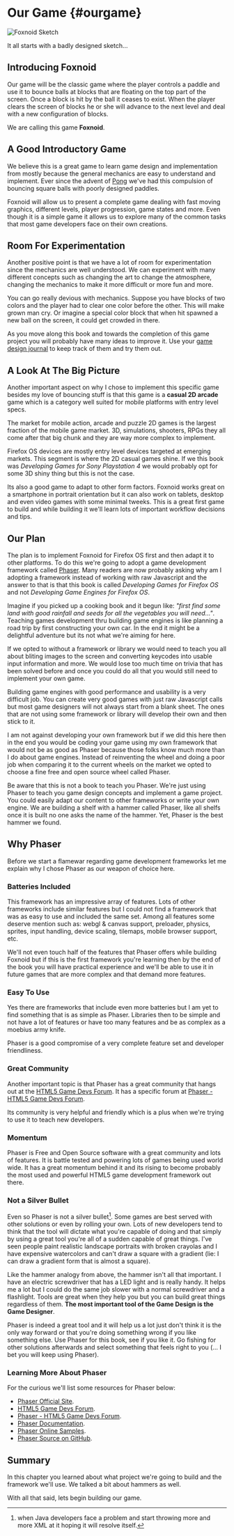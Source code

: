 # Our Game {#ourgame}

![Foxnoid Sketch](images/originals/foxnoid-sketch-small.png)

It all starts with a badly designed sketch...

## Introducing Foxnoid

Our game will be the classic game where the player controls a paddle and use it to bounce balls at blocks that are floating on the top part of the screen. Once a block is hit by the ball it ceases to exist. When the player clears the screen of blocks he or she will advance to the next level and deal with a new configuration of blocks.

We are calling this game **Foxnoid**.

## A Good Introductory Game

We believe this is a great game to learn game design and implementation from mostly because the general mechanics are easy to understand and implement. Ever since the advent of [Pong](http://en.wikipedia.org/wiki/Pong) we've had this compulsion of bouncing square balls with poorly designed paddles.

Foxnoid will allow us to present a complete game dealing with fast moving graphics, different levels, player progression, game states and more. Even though it is a simple game it allows us to explore many of the common tasks that most game developers face on their own creations.

## Room For Experimentation

Another positive point is that we have a lot of room for experimentation since the mechanics are well understood. We can experiment with many different concepts such as changing the art to change the atmosphere, changing the mechanics to make it more difficult or more fun and more.

You can go really devious with mechanics. Suppose you have blocks of two colors and the player had to clear one color before the other. This will make grown man cry. Or imagine a special color block that when hit spawned a new ball on the screen, it could get crowded in there.

As you move along this book and towards the completion of this game project you will probably have many ideas to improve it. Use your [game design journal](#designjournal) to keep track of them and try them out.

## A Look At The Big Picture

Another important aspect on why I chose to implement this specific game besides my love of bouncing stuff is that this game is a **casual 2D arcade** game which is a category well suited for mobile platforms with entry level specs.

The market for mobile action, arcade and puzzle 2D games is the largest fraction of the mobile game market. 3D, simulations, shooters, RPGs they all come after that big chunk and they are way more complex to implement.

Firefox OS devices are mostly entry level devices targeted at emerging markets. This segment is where the 2D casual games shine. If we this book was *Developing Games for Sony Playstation 4* we would probably opt for some 3D shiny thing but this is not the case.

Its also a good game to adapt to other form factors. Foxnoid works great on a smartphone in portrait orientation but it can also work on tablets, desktop and even video games with some minimal tweeks. This is a great first game to build and while building it we'll learn lots of important workflow decisions and tips.

## Our Plan

The plan is to implement Foxnoid for Firefox OS first and then adapt it to other platforms. To do this we're going to adopt a game development framework called [Phaser](http://phaser.io). Many readers are now probably asking why am I adopting a framework instead of working with raw Javascript and the answer to that is that this book is called *Developing Games for Firefox OS* and not *Developing Game Engines for Firefox OS*.

Imagine if you picked up a cooking book and it begun like: *"first find some land with good rainfall and seeds for all the vegetables you will need..."*. Teaching games development thru building game engines is like planning a road trip by first constructing your own car. In the end it might be a delightful adventure but its not what we're aiming for here.

If we opted to without a framework or library we would need to teach you all about bliting images to the screen and converting keycodes into usable input information and more. We would lose too much time on trivia that has been solved before and once you could do all that you would still need to implement your own game.

Building game engines with good performance and usability is a very difficult job. You can create very good games with just raw Javascript calls but most game designers will not always start from a blank sheet. The ones that are not using some framework or library will develop their own and then stick to it.

I am not against developing your own framework but if we did this here then in the end you would be coding your game using my own framework that would not be as good as Phaser because those folks know much more than I do about game engines. Instead of reinventing the wheel and doing a poor job when comparing it to the current wheels on the market we opted to choose a fine free and open source wheel called Phaser.

Be aware that this is not a book to teach you Phaser. We're just using Phaser to teach you game design concepts and implement a game project. You could easily adapt our content to other frameworks or write your own engine. We are building a shelf with a hammer called Phaser, like all shelfs once it is built no one asks the name of the hammer. Yet, Phaser is the best hammer we found.

## Why Phaser

Before we start a flamewar regarding game development frameworks let me explain why I chose Phaser as our weapon of choice here.

### Batteries Included

This framework has an impressive array of features. Lots of other frameworks include similar features but I could not find a framework that was as easy to use and included the same set. Among all features some deserve mention such as: webgl & canvas support, preloader, physics, sprites, input handling, device scaling, tilemaps, mobile browser support, etc.

We'll not even touch half of the features that Phaser offers while building Foxnoid but if this is the first framework you're learning then by the end of the book you will have practical experience and we'll be able to use it in future games that are more complex and that demand more features.

### Easy To Use

Yes there are frameworks that include even more batteries but I am yet to find something that is as simple as Phaser. Libraries then to be simple and not have a lot of features or have too many features and be as complex as a moebius army knife.

Phaser is a good compromise of a very complete feature set and developer friendliness. 

### Great Community

Another important topic is that Phaser has a great community that hangs out at the [HTML5 Game Devs Forum](http://www.html5gamedevs.com/). It has a specific forum at [Phaser - HTML5 Game Devs Forum](http://www.html5gamedevs.com/forum/14-phaser/).

Its community is very helpful and friendly which is a plus when we're trying to use it to teach new developers.

### Momentum

Phaser is Free and Open Source software with a great community and lots of features. It is battle tested and powering lots of games being used world wide. It has a great momentum behind it and its rising to become probably the most used and powerful HTML5 game development framework out there.

### Not a Silver Bullet

Even so Phaser is not a silver bullet[^silverbullet]. Some games are best served with other solutions or even by rolling your own. Lots of new developers tend to think that the tool will dictate what you're capable of doing and that simply by using a great tool you're all of a sudden capable of great things. I've seen people paint realistic landscape portraits with broken crayolas and I have expensive watercolors and can't draw a square with a gradient (lie: I can draw a gradient form that is almost a square).

[^silverbullet]: when Java developers face a problem and start throwing more and more XML at it hoping it will resolve itself.

Like the hammer analogy from above, the hammer isn't all that important. I have an electric screwdriver that has a LED light and is really handy. It helps me a lot but I could do the same job slower with a normal screwdriver and a flashlight. Tools are great when they help you but you can build great things regardless of them. **The most important tool of the Game Design is the Game Designer**.

Phaser is indeed a great tool and it will help us a lot just don't think it is the only way forward or that you're doing something wrong if you like something else. Use Phaser for this book, see if you like it. Go fishing for other solutions afterwards and select something that feels right to you (... I bet you will keep using Phaser).

### Learning More About Phaser

For the curious we'll list some resources for Phaser below:

* [Phaser Official Site](http://phaser.io).
* [HTML5 Game Devs Forum](http://www.html5gamedevs.com/).
* [Phaser - HTML5 Game Devs Forum](http://www.html5gamedevs.com/forum/14-phaser/).
* [Phaser Documentation](http://docs,phaser.io).
* [Phaser Online Samples](http://examples.phaser.io).
* [Phaser Source on GitHub](https://github.com/photonstorm/phaser).

## Summary

In this chapter you learned about what project we're going to build and the framework we'll use. We talked a bit about hammers as well.

With all that said, lets begin building our game.
